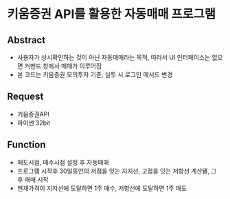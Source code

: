 # 키움증권 API를 활용한 자동매매 프로그램

## Abstract
- 사용자가 상시확인하는 것이 아닌 자동매매라는 목적, 따라서 UI 인터페이스는 없으면 커멘드 창에서 매매가 이루어짐
- 본 코드는 키움증권 모의투자 기준, 실투 시 로그인 메서드 변경

## Request
- 키움증권API 
- 파이썬 32bit 

## Function
- 매도시점, 매수시점 설정 후 자동매매
- 프로그램 시작후 30일동안의 저점을 잇는 지지선, 고점을 잇는 저항선 계산됌, 그 후 매매 시작
- 현재가격이 지지선에 도달하면 1주 매수, 저항선에 도달하면 1주 매도 



